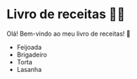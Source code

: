 # Livro de receitas :woman_cook:

Olá! Bem-vindo ao meu livro de receitas! :wave:

- Feijoada
- Brigadeiro
- Torta
- Lasanha
